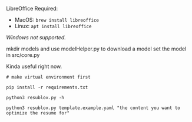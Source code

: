LibreOffice Required:
- MacOS: `brew install libreoffice`
- Linux: `apt install libreoffice`

*Windows not supported.*

mkdir models and use modelHelper.py to download a model
set the model in src/core.py

Kinda useful right now.

```
# make virtual environment first

pip install -r requirements.txt

python3 resublox.py -h

python3 resublox.py template.example.yaml "the content you want to optimize the resume for"
```
